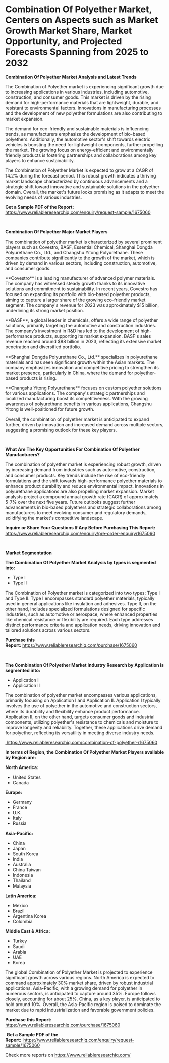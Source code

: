<p><h1>Combination Of Polyether Market, Centers on Aspects such as Market Growth Market Share, Market Opportunity, and Projected Forecasts Spanning from 2025 to 2032</h1></p><p><strong>Combination Of Polyether Market Analysis and Latest Trends</strong></p>
<p><p>The Combination of Polyether market is experiencing significant growth due to increasing applications in various industries, including automotive, construction, and consumer goods. This market is driven by the rising demand for high-performance materials that are lightweight, durable, and resistant to environmental factors. Innovations in manufacturing processes and the development of new polyether formulations are also contributing to market expansion. </p><p>The demand for eco-friendly and sustainable materials is influencing trends, as manufacturers emphasize the development of bio-based polyethers. Additionally, the automotive sector's shift towards electric vehicles is boosting the need for lightweight components, further propelling the market. The growing focus on energy-efficient and environmentally friendly products is fostering partnerships and collaborations among key players to enhance sustainability.</p><p>The Combination of Polyether Market is expected to grow at a CAGR of 14.2% during the forecast period. This robust growth indicates a thriving market landscape characterized by continuous advancements and a strategic shift toward innovative and sustainable solutions in the polyether domain. Overall, the market's future looks promising as it adapts to meet the evolving needs of various industries.</p></p>
<p><strong>Get a Sample PDF of the Report:&nbsp;</strong> <a href="https://www.reliableresearchiq.com/enquiry/request-sample/1675060?utm_campaign=3074&utm_medium=2&utm_source=Github&utm_content=ia&utm_term=25032025&utm_id=combination-of-polyether">https://www.reliableresearchiq.com/enquiry/request-sample/1675060</a></p>
<p>&nbsp;</p>
<p><strong>Combination Of Polyether Major Market Players</strong></p>
<p><p>The combination of polyether market is characterized by several prominent players such as Covestro, BASF, Essential Chemical, Shanghai Dongda Polyurethane Co., Ltd., and Changshu Yitong Polyurethane. These companies contribute significantly to the growth of the market, which is driven by demand in various sectors, including construction, automotive, and consumer goods.</p><p>**Covestro** is a leading manufacturer of advanced polymer materials. The company has witnessed steady growth thanks to its innovative solutions and commitment to sustainability. In recent years, Covestro has focused on expanding its portfolio with bio-based polyether products, aiming to capture a larger share of the growing eco-friendly market segment. The company's revenue for 2023 was approximately $15 billion, underlining its strong market position.</p><p>**BASF**, a global leader in chemicals, offers a wide range of polyether solutions, primarily targeting the automotive and construction industries. The company’s investment in R&D has led to the development of high-performance products, supporting its market expansion. BASF's sales revenue reached around $88 billion in 2023, reflecting its extensive market penetration and diversified portfolio.</p><p>**Shanghai Dongda Polyurethane Co., Ltd.** specializes in polyurethane materials and has seen significant growth within the Asian markets. The company emphasizes innovation and competitive pricing to strengthen its market presence, particularly in China, where the demand for polyether-based products is rising.</p><p>**Changshu Yitong Polyurethane** focuses on custom polyether solutions for various applications. The company's strategic partnerships and localized manufacturing boost its competitiveness. With the growing awareness of polyurethane benefits in various applications, Changshu Yitong is well-positioned for future growth.</p><p>Overall, the combination of polyether market is anticipated to expand further, driven by innovation and increased demand across multiple sectors, suggesting a promising outlook for these key players.</p></p>
<p>&nbsp;</p>
<p><strong>What Are The Key Opportunities For Combination Of Polyether Manufacturers?</strong></p>
<p><p>The combination of polyether market is experiencing robust growth, driven by increasing demand from industries such as automotive, construction, and consumer products. Key trends include the rise of eco-friendly formulations and the shift towards high-performance polyether materials to enhance product durability and reduce environmental impact. Innovations in polyurethane applications are also propelling market expansion. Market analysts project a compound annual growth rate (CAGR) of approximately 5-7% over the next five years. Future outlooks suggest further advancements in bio-based polyethers and strategic collaborations among manufacturers to meet evolving consumer and regulatory demands, solidifying the market's competitive landscape.</p></p>
<p><strong>Inquire or Share Your Questions If Any Before Purchasing This Report:</strong> <a href="https://www.reliableresearchiq.com/enquiry/pre-order-enquiry/1675060?utm_campaign=3074&utm_medium=2&utm_source=Github&utm_content=ia&utm_term=25032025&utm_id=combination-of-polyether">https://www.reliableresearchiq.com/enquiry/pre-order-enquiry/1675060</a></p>
<p>&nbsp;</p>
<p><strong>Market Segmentation</strong></p>
<p><strong>The Combination Of Polyether Market Analysis by types is segmented into:</strong></p>
<p><ul><li>Type I</li><li>Type II</li></ul></p>
<p><p>The Combination of Polyether market is categorized into two types: Type I and Type II. Type I encompasses standard polyether materials, typically used in general applications like insulation and adhesives. Type II, on the other hand, includes specialized formulations designed for specific industries, such as automotive or aerospace, where enhanced properties like chemical resistance or flexibility are required. Each type addresses distinct performance criteria and application needs, driving innovation and tailored solutions across various sectors.</p></p>
<p><strong>Purchase this Report:&nbsp;</strong><a href="https://www.reliableresearchiq.com/purchase/1675060?utm_campaign=3074&utm_medium=2&utm_source=Github&utm_content=ia&utm_term=25032025&utm_id=combination-of-polyether">https://www.reliableresearchiq.com/purchase/1675060</a></p>
<p>&nbsp;</p>
<p><strong>The Combination Of Polyether Market Industry Research by Application is segmented into:</strong></p>
<p><ul><li>Application I</li><li>Application II</li></ul></p>
<p><p>The combination of polyether market encompasses various applications, primarily focusing on Application I and Application II. Application I typically involves the use of polyether in the automotive and construction sectors, where its durability and flexibility enhance product performance. Application II, on the other hand, targets consumer goods and industrial components, utilizing polyether's resistance to chemicals and moisture to improve longevity and reliability. Together, these applications drive demand for polyether, reflecting its versatility in meeting diverse industry needs.</p></p>
<p><a href="https://www.reliableresearchiq.com/combination-of-polyether-r1675060?utm_campaign=3074&utm_medium=2&utm_source=Github&utm_content=ia&utm_term=25032025&utm_id=combination-of-polyether">&nbsp;https://www.reliableresearchiq.com/combination-of-polyether-r1675060</a></p>
<p><strong>In terms of Region, the Combination Of Polyether Market Players available by Region are:</strong></p>
<p>
    <p> <strong> North America: </strong>
        <ul>
            <li>United States</li>
            <li>Canada</li>
        </ul>
        </p> 
    <p> <strong> Europe: </strong>
        <ul>
            <li>Germany</li>
            <li>France</li>
            <li>U.K.</li>
            <li>Italy</li>
            <li>Russia</li>
        </ul>
        </p> 
    <p> <strong> Asia-Pacific: </strong>
        <ul>
            <li>China</li>
            <li>Japan</li>
            <li>South Korea</li>
            <li>India</li>
            <li>Australia</li>
            <li>China Taiwan</li>
            <li>Indonesia</li>
            <li>Thailand</li>
            <li>Malaysia</li>
        </ul>
        </p> 
    <p> <strong> Latin America: </strong>
        <ul>
            <li>Mexico</li>
            <li>Brazil</li>
            <li>Argentina Korea</li>
            <li>Colombia</li>
        </ul>
        </p> 
    <p> <strong> Middle East & Africa: </strong>
        <ul>
            <li>Turkey</li>
            <li>Saudi</li>
            <li>Arabia</li>
            <li>UAE</li>
            <li>Korea</li>
        </ul>
    </p>
    </p>
<p><p>The global Combination of Polyether Market is projected to experience significant growth across various regions. North America is expected to command approximately 30% market share, driven by robust industrial applications. Asia-Pacific, with a growing demand for polyether in numerous sectors, is anticipated to capture around 35%. Europe follows closely, accounting for about 25%. China, as a key player, is anticipated to hold around 10%. Overall, the Asia-Pacific region is poised to dominate the market due to rapid industrialization and favorable government policies.</p></p>
<p><strong>Purchase this Report: </strong><a href="https://www.reliableresearchiq.com/purchase/1675060?utm_campaign=3074&utm_medium=2&utm_source=Github&utm_content=ia&utm_term=25032025&utm_id=combination-of-polyether">https://www.reliableresearchiq.com/purchase/1675060</a></p>
<p>&nbsp;<strong>Get a Sample PDF of the Report:&nbsp;&nbsp;</strong><a href="https://www.reliableresearchiq.com/enquiry/request-sample/1675060?utm_campaign=3074&utm_medium=2&utm_source=Github&utm_content=ia&utm_term=25032025&utm_id=combination-of-polyether">https://www.reliableresearchiq.com/enquiry/request-sample/1675060</a></p>
<p><strong></strong></p>
<p>Check more reports on <a href="https://www.reliableresearchiq.com/?utm_campaign=3074&utm_medium=2&utm_source=Github&utm_content=ia&utm_term=25032025&utm_id=combination-of-polyether">https://www.reliableresearchiq.com/</a></p>